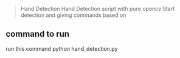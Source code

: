 > Hand Detection
Hand Detection script with pure opencv
Start detection and giving commands based on 
## command to run
run this command python hand_detection.py
